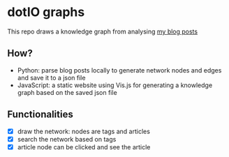 # dotIO graphs

This repo draws a knowledge graph from analysing [my blog posts](https://cyyeh.github.io/)

## How?

- Python: parse blog posts locally to generate network nodes and edges and save it to a json file
- JavaScript: a static website using Vis.js for generating a knowledge graph based on the saved json file

## Functionalities

- [x] draw the network: nodes are tags and articles
- [x] search the network based on tags
- [x] article node can be clicked and see the article